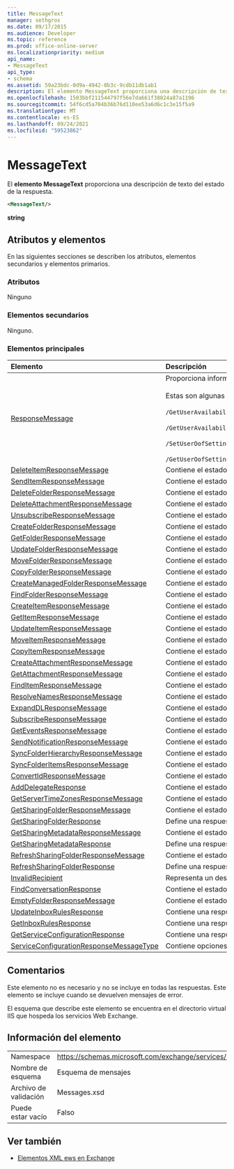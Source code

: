 ```yaml
---
title: MessageText
manager: sethgros
ms.date: 09/17/2015
ms.audience: Developer
ms.topic: reference
ms.prod: office-online-server
ms.localizationpriority: medium
api_name:
- MessageText
api_type:
- schema
ms.assetid: 59a23bdc-0d9a-4942-8b3c-9cdb11db1ab1
description: El elemento MessageText proporciona una descripción de texto del estado de la respuesta.
ms.openlocfilehash: 1503bbf211544797f56e7da661f38824a87a1196
ms.sourcegitcommit: 54f6cd5a704b36b76d110ee53a6d6c1c3e15f5a9
ms.translationtype: MT
ms.contentlocale: es-ES
ms.lasthandoff: 09/24/2021
ms.locfileid: "59523862"
---
```

# <a name="messagetext"></a>MessageText

El **elemento MessageText** proporciona una descripción de texto del estado de la respuesta. 
  
```XML
<MessageText/>
```

 **string**
## <a name="attributes-and-elements"></a>Atributos y elementos

En las siguientes secciones se describen los atributos, elementos secundarios y elementos primarios.
  
### <a name="attributes"></a>Atributos

Ninguno
  
### <a name="child-elements"></a>Elementos secundarios

Ninguno.
  
### <a name="parent-elements"></a>Elementos principales

|**Elemento**|**Descripción**|
|:-----|:-----|
|[ResponseMessage](responsemessage.md) <br/> | Proporciona información descriptiva sobre el estado de la respuesta.  <br/> <br/> Estas son algunas de las posibles expresiones XPath de este elemento: <br/> <br/>  `/GetUserAvailabilityResponse/FreeBusyResponseArray/FreeBusyResponse/ResponseMessage` <br/> <br/> `/GetUserAvailabilityResponse/SuggestionsResponse/ResponseMessage` <br/><br/>  `/SetUserOofSettingsResponse/ResponseMessage` <br/><br/>  `/GetUserOofSettingsResponse/ResponseMessage` <br/> |
|[DeleteItemResponseMessage](deleteitemresponsemessage.md) <br/> |Contiene el estado y el resultado de una única solicitud DeleteItem.  <br/> |
|[SendItemResponseMessage](senditemresponsemessage.md) <br/> |Contiene el estado y el resultado de una única solicitud SendItem.  <br/> |
|[DeleteFolderResponseMessage](deletefolderresponsemessage.md) <br/> |Contiene el estado y el resultado de una sola solicitud DeleteFolder.  <br/> |
|[DeleteAttachmentResponseMessage](deleteattachmentresponsemessage.md) <br/> |Contiene el estado y el resultado de una única solicitud DeleteAttachment.  <br/> |
|[UnsubscribeResponseMessage](unsubscriberesponsemessage.md) <br/> |Contiene el estado y el resultado de una única solicitud de cancelación de suscripción.  <br/> |
|[CreateFolderResponseMessage](createfolderresponsemessage.md) <br/> |Contiene el estado y el resultado de una única solicitud CreateFolder.  <br/> |
|[GetFolderResponseMessage](getfolderresponsemessage.md) <br/> |Contiene el estado y el resultado de una única solicitud GetFolder.  <br/> |
|[UpdateFolderResponseMessage](updatefolderresponsemessage.md) <br/> |Contiene el estado y el resultado de una única solicitud UpdateFolder.  <br/> |
|[MoveFolderResponseMessage](movefolderresponsemessage.md) <br/> |Contiene el estado y el resultado de una única solicitud MoveFolder.  <br/> |
|[CopyFolderResponseMessage](copyfolderresponsemessage.md) <br/> |Contiene el estado y el resultado de una única solicitud CopyFolder.  <br/> |
|[CreateManagedFolderResponseMessage](createmanagedfolderresponsemessage.md) <br/> |Contiene el estado y el resultado de una única solicitud CreateManagedFolder.  <br/> |
|[FindFolderResponseMessage](findfolderresponsemessage.md) <br/> |Contiene el estado y el resultado de una única solicitud FindFolder.  <br/> |
|[CreateItemResponseMessage](createitemresponsemessage.md) <br/> |Contiene el estado y el resultado de una única solicitud CreateItem.  <br/> |
|[GetItemResponseMessage](getitemresponsemessage.md) <br/> |Contiene el estado y el resultado de una única solicitud GetItem.  <br/> |
|[UpdateItemResponseMessage](updateitemresponsemessage.md) <br/> |Contiene el estado y el resultado de una única solicitud UpdateItem.  <br/> |
|[MoveItemResponseMessage](moveitemresponsemessage.md) <br/> |Contiene el estado y el resultado de una única solicitud MoveItem.  <br/> |
|[CopyItemResponseMessage](copyitemresponsemessage.md) <br/> |Contiene el estado y el resultado de una única solicitud CopyItem.  <br/> |
|[CreateAttachmentResponseMessage](createattachmentresponsemessage.md) <br/> |Contiene el estado y el resultado de una única solicitud CreateAttachment.  <br/> |
|[GetAttachmentResponseMessage](getattachmentresponsemessage.md) <br/> |Contiene el estado y el resultado de una única solicitud GetAttachment.  <br/> |
|[FindItemResponseMessage](finditemresponsemessage.md) <br/> |Contiene el estado y el resultado de una única solicitud FindItem.  <br/> |
|[ResolveNamesResponseMessage](resolvenamesresponsemessage.md) <br/> |Contiene el estado y el resultado de una solicitud ResolveNames.  <br/> |
|[ExpandDLResponseMessage](expanddlresponsemessage.md) <br/> |Contiene el estado y el resultado de una única solicitud ExpandDL.  <br/> |
|[SubscribeResponseMessage](subscriberesponsemessage.md) <br/> |Contiene el estado y el resultado de una única solicitud subscribe.  <br/> |
|[GetEventsResponseMessage](geteventsresponsemessage.md) <br/> |Contiene el estado y el resultado de una única solicitud GetEvents.  <br/> |
|[SendNotificationResponseMessage](sendnotificationresponsemessage.md) <br/> |Contiene el estado y el resultado de una única solicitud SendNotification.  <br/> |
|[SyncFolderHierarchyResponseMessage](syncfolderhierarchyresponsemessage.md) <br/> |Contiene el estado y el resultado de una solicitud SyncFolderHierarchy.  <br/> |
|[SyncFolderItemsResponseMessage](syncfolderitemsresponsemessage.md) <br/> |Contiene el estado y el resultado de una solicitud SyncFolderItems.  <br/> |
|[ConvertIdResponseMessage](convertidresponsemessage.md) <br/> |Contiene el estado y el resultado de una solicitud ConvertId.  <br/> |
|[AddDelegateResponse](adddelegateresponse.md) <br/> |Contiene el estado y el resultado de una solicitud AddDelegate.  <br/> |
|[GetServerTimeZonesResponseMessage](getservertimezonesresponsemessage.md) <br/> |Contiene el estado y el resultado de una solicitud GetServerTimeZones.  <br/> |
|[GetSharingFolderResponseMessage](getsharingfolderresponsemessage.md) <br/> |Contiene el estado y el resultado de una solicitud GetSharingFolder.  <br/> |
|[GetSharingFolderResponse](getsharingfolderresponse.md) <br/> |Define una respuesta a una solicitud GetSharingFolder.  <br/> |
|[GetSharingMetadataResponseMessage](getsharingmetadataresponsemessage.md) <br/> |Contiene el estado y el resultado de una solicitud GetSharingMetadata.  <br/> |
|[GetSharingMetadataResponse](getsharingmetadataresponse.md) <br/> |Define una respuesta a una solicitud GetSharingMetadata.  <br/> |
|[RefreshSharingFolderResponseMessage](refreshsharingfolderresponsemessage.md) <br/> |Contiene el estado y el resultado de una solicitud RefreshSharingFolder.  <br/> |
|[RefreshSharingFolderResponse](refreshsharingfolderresponse.md) <br/> |Define una respuesta a una solicitud RefreshSharingFolder.  <br/> |
|[InvalidRecipient](invalidrecipient.md) <br/> |Representa un destinatario no válido para una solicitud GetSharingMetadata.  <br/> |
|[FindConversationResponse](findconversationresponse.md) <br/> |Contiene el estado y los resultados de una **respuesta FindConversation.**  <br/> |
|[EmptyFolderResponseMessage](emptyfolderresponsemessage.md) <br/> |Contiene el estado y el resultado de una sola **solicitud EmptyFolder.**  <br/> |
|[UpdateInboxRulesResponse](updateinboxrulesresponse.md) <br/> |Contiene una respuesta a una **solicitud UpdateInboxRules.**  <br/> |
|[GetInboxRulesResponse](getinboxrulesresponse.md) <br/> |Contiene una respuesta a una **solicitud GetInboxRules.**  <br/> |
|[GetServiceConfigurationResponse](getserviceconfigurationresponse.md) <br/> |Contiene una respuesta a una **solicitud GetServiceConfiguration.**  <br/> |
|[ServiceConfigurationResponseMessageType](serviceconfigurationresponsemessagetype.md) <br/> |Contiene opciones de configuración de servicio.  <br/> |
   
## <a name="remarks"></a>Comentarios

Este elemento no es necesario y no se incluye en todas las respuestas. Este elemento se incluye cuando se devuelven mensajes de error. 
  
El esquema que describe este elemento se encuentra en el directorio virtual IIS que hospeda los servicios Web Exchange.
  
## <a name="element-information"></a>Información del elemento

|||
|:-----|:-----|
|Namespace  <br/> |https://schemas.microsoft.com/exchange/services/2006/messages  <br/> |
|Nombre de esquema  <br/> |Esquema de mensajes  <br/> |
|Archivo de validación  <br/> |Messages.xsd  <br/> |
|Puede estar vacío  <br/> |Falso  <br/> |
   
## <a name="see-also"></a>Ver también

- [Elementos XML ews en Exchange](ews-xml-elements-in-exchange.md)


